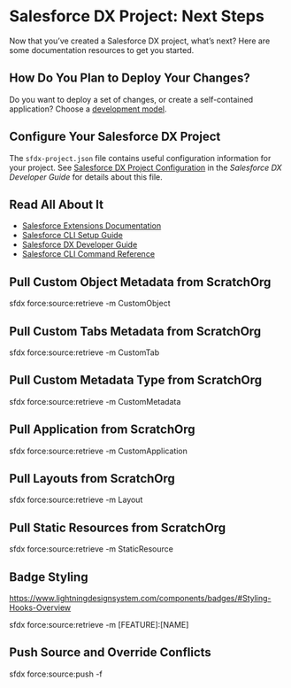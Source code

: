 # Salesforce DX Project: Next Steps

Now that you’ve created a Salesforce DX project, what’s next? Here are some documentation resources to get you started.

## How Do You Plan to Deploy Your Changes?

Do you want to deploy a set of changes, or create a self-contained application? Choose a [development model](https://developer.salesforce.com/tools/vscode/en/user-guide/development-models).

## Configure Your Salesforce DX Project

The `sfdx-project.json` file contains useful configuration information for your project. See [Salesforce DX Project Configuration](https://developer.salesforce.com/docs/atlas.en-us.sfdx_dev.meta/sfdx_dev/sfdx_dev_ws_config.htm) in the _Salesforce DX Developer Guide_ for details about this file.

## Read All About It

- [Salesforce Extensions Documentation](https://developer.salesforce.com/tools/vscode/)
- [Salesforce CLI Setup Guide](https://developer.salesforce.com/docs/atlas.en-us.sfdx_setup.meta/sfdx_setup/sfdx_setup_intro.htm)
- [Salesforce DX Developer Guide](https://developer.salesforce.com/docs/atlas.en-us.sfdx_dev.meta/sfdx_dev/sfdx_dev_intro.htm)
- [Salesforce CLI Command Reference](https://developer.salesforce.com/docs/atlas.en-us.sfdx_cli_reference.meta/sfdx_cli_reference/cli_reference.htm)

## Pull Custom Object Metadata from ScratchOrg

sfdx force:source:retrieve -m CustomObject

## Pull Custom Tabs Metadata from ScratchOrg

sfdx force:source:retrieve -m CustomTab

## Pull Custom Metadata Type from ScratchOrg

sfdx force:source:retrieve -m CustomMetadata

## Pull Application from ScratchOrg

sfdx force:source:retrieve -m CustomApplication

## Pull Layouts from ScratchOrg

sfdx force:source:retrieve -m Layout

## Pull Static Resources from ScratchOrg

sfdx force:source:retrieve -m StaticResource

## Badge Styling

https://www.lightningdesignsystem.com/components/badges/#Styling-Hooks-Overview

sfdx force:source:retrieve -m [FEATURE]:[NAME]

## Push Source and Override Conflicts
sfdx force:source:push -f
